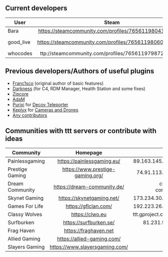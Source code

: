 Current developers
---
| User | Steam | Github |
| --------- |:--------:|-------:|
| Bara | https://steamcommunity.com/profiles/76561198041923231/ | ttps://github.com/Bara |
| good_live | https://steamcommunity.com/profiles/76561198060485155/) | https://github.com/good-live |
| whocodes | ttp://steamcommunity.com/profiles/76561197987263853/) | ttps://github.com/whocodes |

Previous developers/Authors of useful plugins
---
- [Franc1sco](https://steamcommunity.com/profiles/76561198011608644/) (original author of basic features)
- [Darkness](https://steamcommunity.com/profiles/76561198127839952/) (for C4, RDM Manager, Health Station and some fixes)
- [Zipcore](https://steamcommunity.com/profiles/76561198035410392/)
- [AdaM](https://steamcommunity.com/profiles/76561198134328733/)
- [Purixi](https://forums.alliedmods.net/member.php?u=261590) for [Decoy Teleporter](https://forums.alliedmods.net/showthread.php?p=2317390 )
- [Keplyx](https://github.com/Keplyx) for [Cameras and Drones](https://forums.alliedmods.net/showthread.php?p=2537127)
- [Any contributors](https://github.com/Bara/TroubleinTerroristTown/graphs/contributors)

Communities with ttt servers or contribute with ideas
---
| Community | Homepage | Server |
| --------- |:--------:|-------:|
| Painlessgaming | https://painlessgaming.eu/ | 89.163.145.160:27016 |
| Prestige Gaming | https://www.prestige-gaming.org/ | 74.91.113.113:27015 |
| Dream Community | https://dream-community.de/ | csgo.dream-com.de:26266 |
| Skynet Gaming | https://skynetgaming.net/ | 173.234.30.235:27016 |
| Games For Life | https://gflclan.com/ | 192.223.26.133:27015 |
| Classy Wolves | https://clwo.eu | ttt.gproject.co.uk:27015 |
| Surfburken | https://surfburken.se/ | 81.231.9.34:27015 |
| Frag Haven | https://fraghaven.net | Unknown |
| Allied Gaming | https://allied-gaming.com/ | No server |
| Slayers Gaming | https://www.slayersgaming.com/ | No server |
